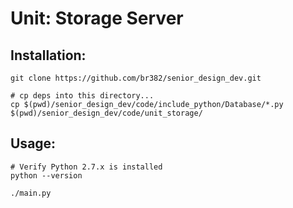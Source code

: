 # Unit: Storage Server

## Installation:

```
git clone https://github.com/br382/senior_design_dev.git

# cp deps into this directory...
cp $(pwd)/senior_design_dev/code/include_python/Database/*.py $(pwd)/senior_design_dev/code/unit_storage/

```

## Usage:
```
# Verify Python 2.7.x is installed
python --version

./main.py
```
